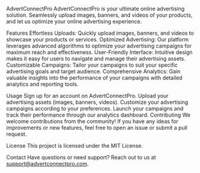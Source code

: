 AdvertConnectPro
AdvertConnectPro is your ultimate online advertising solution. Seamlessly upload images, banners, and videos of your products, and let us optimize your online advertising experience.

Features
Effortless Uploads: Quickly upload images, banners, and videos to showcase your products or services.
Optimized Advertising: Our platform leverages advanced algorithms to optimize your advertising campaigns for maximum reach and effectiveness.
User-Friendly Interface: Intuitive design makes it easy for users to navigate and manage their advertising assets.
Customizable Campaigns: Tailor your campaigns to suit your specific advertising goals and target audience.
Comprehensive Analytics: Gain valuable insights into the performance of your campaigns with detailed analytics and reporting tools.

Usage
Sign up for an account on AdvertConnectPro.
Upload your advertising assets (images, banners, videos).
Customize your advertising campaigns according to your preferences.
Launch your campaigns and track their performance through our analytics dashboard.
Contributing
We welcome contributions from the community! If you have any ideas for improvements or new features, feel free to open an issue or submit a pull request.

License
This project is licensed under the MIT License.

Contact
Have questions or need support? Reach out to us at support@advertconnectpro.com.

